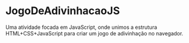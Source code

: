 # JogoDeAdivinhacaoJS
Uma atividade focada em JavaScript, onde unimos a estrutura HTML+CSS+JavaScript para criar um jogo de adivinhação no navegador.
